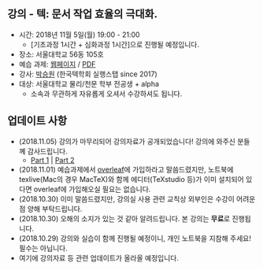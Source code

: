 ## 강의 - 텍: 문서 작업 효율의 극대화.

- 시간: 2018년 11월 5일(월) 19:00 - 21:00
  - [기초과정 1시간 + 심화과정 1시간]으로 진행될 예정입니다.
- 장소: 서울대학교 56동 105호
- 예습 과제: [웹페이지](http://swpark.me/tex-lecture/homework) / [PDF](http://swpark.me/tex-lecture/homework.pdf)
- 강사: [박승원](http://swpark.me) (한국텍학회 실행스탭 since 2017)
- 대상: 서울대학교 물리/천문 학부 전공생 + alpha
  - 소속과 무관하게 자유롭게 오셔서 수강하셔도 됩니다.

## 업데이트 사항

- (2018.11.05) 강의가 마무리되어 강의자료가 공개되었습니다! 강의에 와주신 분들꼐 감사드립니다.
	- [Part 1](http://swpark.me/tex-lecture/tex-lecture-basic.pdf) | [Part 2](http://swpark.me/tex-lecture/tex-lecture-advanced.pdf)
- (2018.11.01) 예습과제에서 [overleaf](overleaf.com)에 가입하라고 말씀드렸지만, 노트북에 texlive(Mac의 경우 MacTeX)와 함께 에디터(TeXstudio 등)가 이미 설치되어 있다면 overleaf에 가입해오실 필요는 없습니다.
- (2018.10.30) 이미 말씀드렸지만, 강의실 사용 관련 교칙상 외부인은 수강이 어려운 점 양해 부탁드립니다.
- (2018.10.30) 오해의 소지가 있는 것 같아 알려드립니다. 본 강의는 **무료**로 진행됩니다.
- (2018.10.29) 강의와 실습이 함께 진행될 예정이니, 개인 노트북을 지참해 주세요! 필수는 아닙니다.
- 여기에 강의자료 등 관련 업데이트가 올라올 예정입니다.
